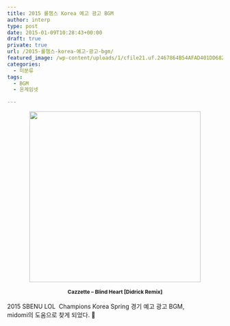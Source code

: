 ```yaml
---
title: 2015 롤챔스 Korea 예고 광고 BGM
author: interp
type: post
date: 2015-01-09T10:28:43+00:00
draft: true
private: true
url: /2015-롤챔스-korea-예고-광고-bgm/
featured_image: /wp-content/uploads/1/cfile21.uf.2467864B54AFAD401DD682.png
categories:
  - 미분류
tags:
  - BGM
  - 온게임넷

---
```

<p style="text-align: center;">
  <b></b>
</p>

<p style="text-align: center; clear: none; float: none;">
  <img src="http://interp.iwinv.net/wp-content/uploads/1/cfile21.uf.2467864B54AFAD401DD682.png" class="aligncenter" width="400" height="400" filename="cazz-649vny3n2oqib2shbijppdnji7g3l5tqqmi5q8zw2zm.png" filemime="image/png" style="width: 400px; height: 400px;" />
</p>

<p style="text-align: center;">
  <b></b><b style="font-size: 9pt; line-height: 1.5;">Cazzette &#8211; Blind Heart [Didrick Remix]</b>
</p>

2015 SBENU LOL &nbsp;Champions Korea Spring 경기 예고 광고 BGM,  
midomi의 도움으로 찾게 되었다. 🙂